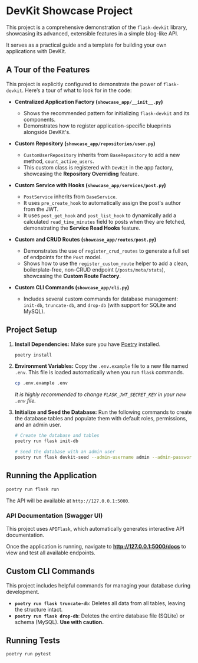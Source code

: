 # DevKit Showcase Project

This project is a comprehensive demonstration of the `flask-devkit` library, showcasing its advanced, extensible features in a simple blog-like API.

It serves as a practical guide and a template for building your own applications with DevKit.

## A Tour of the Features

This project is explicitly configured to demonstrate the power of `flask-devkit`. Here’s a tour of what to look for in the code:

-   **Centralized Application Factory (`showcase_app/__init__.py`)**
    -   Shows the recommended pattern for initializing `flask-devkit` and its components.
    -   Demonstrates how to register application-specific blueprints alongside DevKit's.

-   **Custom Repository (`showcase_app/repositories/user.py`)**
    -   `CustomUserRepository` inherits from `BaseRepository` to add a new method, `count_active_users`.
    -   This custom class is registered with `DevKit` in the app factory, showcasing the **Repository Overriding** feature.

-   **Custom Service with Hooks (`showcase_app/services/post.py`)**
    -   `PostService` inherits from `BaseService`.
    -   It uses `pre_create_hook` to automatically assign the post's author from the JWT.
    -   It uses `post_get_hook` and `post_list_hook` to dynamically add a calculated `read_time_minutes` field to posts when they are fetched, demonstrating the **Service Read Hooks** feature.

-   **Custom and CRUD Routes (`showcase_app/routes/post.py`)**
    -   Demonstrates the use of `register_crud_routes` to generate a full set of endpoints for the `Post` model.
    -   Shows how to use the `register_custom_route` helper to add a clean, boilerplate-free, non-CRUD endpoint (`/posts/meta/stats`), showcasing the **Custom Route Factory**.

-   **Custom CLI Commands (`showcase_app/cli.py`)**
    -   Includes several custom commands for database management: `init-db`, `truncate-db`, and `drop-db` (with support for SQLite and MySQL).

## Project Setup

1.  **Install Dependencies:**
    Make sure you have [Poetry](https://python-poetry.org/) installed.

    ```bash
    poetry install
    ```

2.  **Environment Variables:**
    Copy the `.env.example` file to a new file named `.env`. This file is loaded automatically when you run `flask` commands.

    ```bash
    cp .env.example .env
    ```
    *It is highly recommended to change `FLASK_JWT_SECRET_KEY` in your new `.env` file.*

3.  **Initialize and Seed the Database:**
    Run the following commands to create the database tables and populate them with default roles, permissions, and an admin user.

    ```bash
    # Create the database and tables
    poetry run flask init-db

    # Seed the database with an admin user
    poetry run flask devkit-seed --admin-username admin --admin-password your_chosen_password
    ```

## Running the Application

```bash
poetry run flask run
```

The API will be available at `http://127.0.0.1:5000`.

### API Documentation (Swagger UI)

This project uses `APIFlask`, which automatically generates interactive API documentation.

Once the application is running, navigate to **http://127.0.0.1:5000/docs** to view and test all available endpoints.

## Custom CLI Commands

This project includes helpful commands for managing your database during development.

-   **`poetry run flask truncate-db`**: Deletes all data from all tables, leaving the structure intact.
-   **`poetry run flask drop-db`**: Deletes the entire database file (SQLite) or schema (MySQL). **Use with caution.**

## Running Tests

```bash
poetry run pytest
```